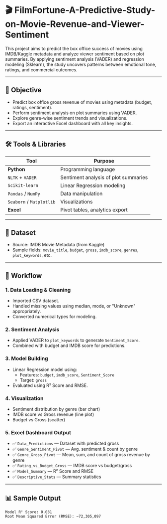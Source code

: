 
# 🎬 **FilmFortune-A-Predictive-Study-on-Movie-Revenue-and-Viewer-Sentiment**



This project aims to predict the box office success of movies using IMDB/Kaggle metadata and analyze viewer sentiment based on plot summaries. By applying sentiment analysis (VADER) and regression modeling (Sklearn), the study uncovers patterns between emotional tone, ratings, and commercial outcomes.

---

## 📌 Objective

- Predict box office gross revenue of movies using metadata (budget, ratings, sentiment).
- Perform sentiment analysis on plot summaries using VADER.
- Explore genre-wise sentiment trends and visualizations.
- Export an interactive Excel dashboard with all key insights.

---

## 🛠 Tools & Libraries

| Tool       | Purpose                          |
|------------|----------------------------------|
| **Python** | Programming language             |
| `NLTK` + `VADER` | Sentiment analysis of plot summaries |
| `Scikit-learn` | Linear Regression modeling   |
| `Pandas` / `NumPy` | Data manipulation        |
| `Seaborn` / `Matplotlib` | Visualizations      |
| **Excel**  | Pivot tables, analytics export   |

---

## 📂 Dataset

- Source: IMDB Movie Metadata (from Kaggle)
- Sample fields: `movie_title`, `budget`, `gross`, `imdb_score`, `genres`, `plot_keywords`, etc.

---

## 🔄 Workflow

### 1. Data Loading & Cleaning
- Imported CSV dataset.
- Handled missing values using median, mode, or "Unknown" appropriately.
- Converted numerical types for modeling.

### 2. Sentiment Analysis
- Applied VADER to `plot_keywords` to generate `Sentiment_Score`.
- Combined with budget and IMDB score for predictions.

### 3. Model Building
- Linear Regression model using:
  - Features: `budget`, `imdb_score`, `Sentiment_Score`
  - Target: `gross`
- Evaluated using R² Score and RMSE.

### 4. Visualization
- Sentiment distribution by genre (bar chart)
- IMDB score vs Gross revenue (line plot)
- Budget vs Gross (scatter)

### 5. Excel Dashboard Output
- ✅ `Data_Predictions` — Dataset with predicted gross
- ✅ `Genre_Sentiment_Pivot` — Avg. sentiment & count by genre
- ✅ `Genre_Gross_Pivot` — Mean, sum, and count of gross revenue by genre
- ✅ `Rating_vs_Budget_Gross` — IMDB score vs budget/gross
- ✅ `Model_Summary` — R² Score and RMSE
- ✅ `Descriptive_Stats` — Summary statistics

---

## 📊 Sample Output

```plaintext
Model R² Score: 0.031
Root Mean Squared Error (RMSE): ~72,305,097
